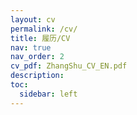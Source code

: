 ```yaml
---
layout: cv
permalink: /cv/
title: 履历/CV
nav: true
nav_order: 2
cv_pdf: ZhangShu_CV_EN.pdf
description:
toc:
  sidebar: left
---
```

